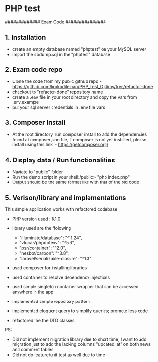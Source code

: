 # PHP test

############# Exam Code ###############

## 1. Installation

  - create an empty database named "phptest" on your MySQL server
  - import the dbdump.sql in the "phptest" database

## 2. Exam code repo 
  - Clone the code from my public github repo - https://github.com/krokodileman/PHP_Test_Optimy/tree/refactor-done
  - checkout to "refactor-done" repository name
  - create a .env file in your root directory and copy the vars from .env.example
  - put your sql server credentials in .env file vars
 
## 3. Composer install
  - At the root directory, run composer install to add the dependencies found at composer.json file, if composer is not yet installed, please install using this link. - https://getcomposer.org/

## 4. Display data / Run functionalities
  - Naviate to "public" folder
  - Run the demo script in your shell:/public>  "php index.php"
  - Output should be the same format like with that of the old code


## 5. Verison/library and implementations

This simple application works with refactored codebase

  - PHP version used : 8.1.0
  - library used are the ffolowing 
    - "illuminate/database": "^11.24",
    - "vlucas/phpdotenv": "^5.6",
    - "psr/container": "^2.0",
    - "nesbot/carbon": "^3.8",
    - "laravel/serializable-closure": "^1.3"
  
  - used composer for installing libraries
  - used container to resolve dependency injections
  - used simple singleton container wrapper that can be accessed anywhere in the app
  - implemented simple repository pattern
  - implemented eloquent query to simplify queries; promote less code
  - refactored the the DTO classes 

  PS: 
  - Did not implement migration library due to short time, I want to add migration just to add the lacking columns "updated_at" on both news and comment tables
  - Did not do feature/unit test as well due to time
   


